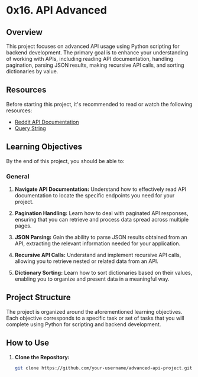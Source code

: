 # 0x16. API Advanced

## Overview

This project focuses on advanced API usage using Python scripting for backend development. The primary goal is to enhance your understanding of working with APIs, including reading API documentation, handling pagination, parsing JSON results, making recursive API calls, and sorting dictionaries by value.

## Resources

Before starting this project, it's recommended to read or watch the following resources:

- [Reddit API Documentation](https://www.redditinc.com/policies/data-api-terms)
- [Query String](https://en.wikipedia.org/wiki/Query_string)

## Learning Objectives

By the end of this project, you should be able to:

### General

1. **Navigate API Documentation:** Understand how to effectively read API documentation to locate the specific endpoints you need for your project.

2. **Pagination Handling:** Learn how to deal with paginated API responses, ensuring that you can retrieve and process data spread across multiple pages.

3. **JSON Parsing:** Gain the ability to parse JSON results obtained from an API, extracting the relevant information needed for your application.

4. **Recursive API Calls:** Understand and implement recursive API calls, allowing you to retrieve nested or related data from an API.

5. **Dictionary Sorting:** Learn how to sort dictionaries based on their values, enabling you to organize and present data in a meaningful way.

## Project Structure

The project is organized around the aforementioned learning objectives. Each objective corresponds to a specific task or set of tasks that you will complete using Python for scripting and backend development.

## How to Use

1. **Clone the Repository:**
   ```bash
   git clone https://github.com/your-username/advanced-api-project.git
